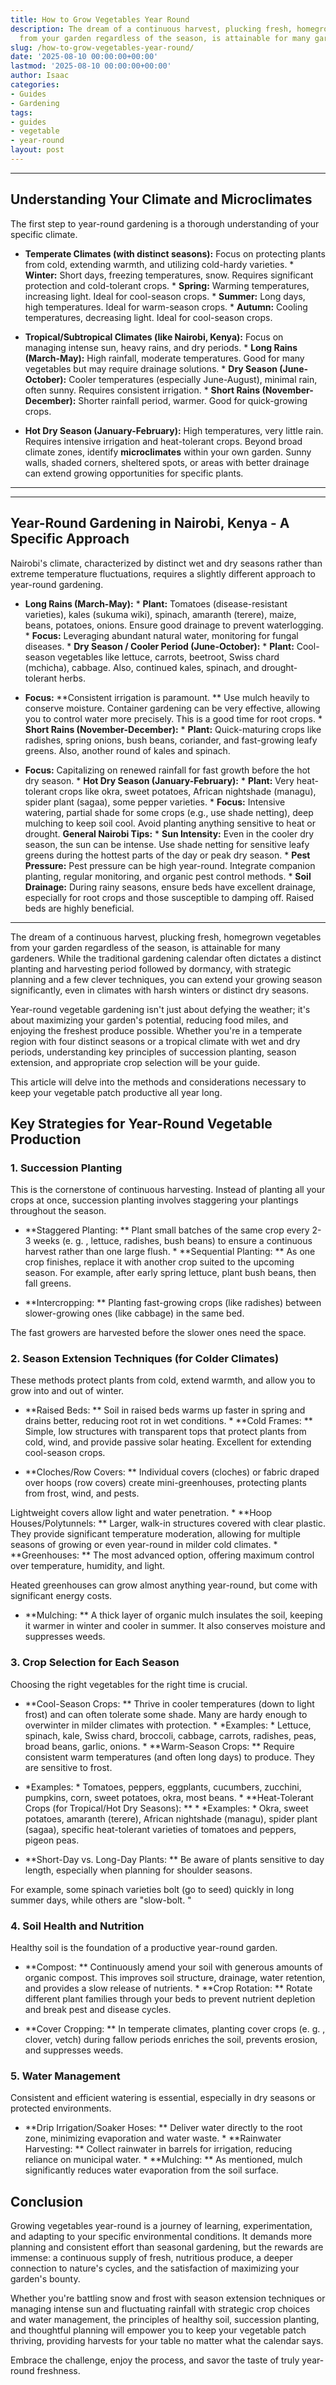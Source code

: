 ```yaml
---
title: How to Grow Vegetables Year Round
description: The dream of a continuous harvest, plucking fresh, homegrown vegetables
  from your garden regardless of the season, is attainable for many gardeners.
slug: /how-to-grow-vegetables-year-round/
date: '2025-08-10 00:00:00+00:00'
lastmod: '2025-08-10 00:00:00+00:00'
author: Isaac
categories:
- Guides
- Gardening
tags:
- guides
- vegetable
- year-round
layout: post
---
```

---

## Understanding Your Climate and Microclimates
The first step to year-round gardening is a thorough understanding of your specific climate.

* **Temperate Climates (with distinct seasons):** Focus on protecting plants from cold, extending warmth, and utilizing cold-hardy varieties. * **Winter:** Short days, freezing temperatures, snow. Requires significant protection and cold-tolerant crops. * **Spring:** Warming temperatures, increasing light. Ideal for cool-season crops. * **Summer:** Long days, high temperatures. Ideal for warm-season crops. * **Autumn:** Cooling temperatures, decreasing light. Ideal for cool-season crops.

* **Tropical/Subtropical Climates (like Nairobi, Kenya):** Focus on managing intense sun, heavy rains, and dry periods. * **Long Rains (March-May):** High rainfall, moderate temperatures. Good for many vegetables but may require drainage solutions. * **Dry Season (June-October):** Cooler temperatures (especially June-August), minimal rain, often sunny. Requires consistent irrigation. * **Short Rains (November-December):** Shorter rainfall period, warmer. Good for quick-growing crops.

* **Hot Dry Season (January-February):** High temperatures, very little rain. Requires intensive irrigation and heat-tolerant crops.
Beyond broad climate zones, identify **microclimates** within your own garden. Sunny walls, shaded corners, sheltered spots, or areas with better drainage can extend growing opportunities for specific plants.
---
---

## Year-Round Gardening in Nairobi, Kenya - A Specific Approach
Nairobi's climate, characterized by distinct wet and dry seasons rather than extreme temperature fluctuations, requires a slightly different approach to year-round gardening.

* **Long Rains (March-May):** * **Plant:** Tomatoes (disease-resistant varieties), kales (sukuma wiki), spinach, amaranth (terere), maize, beans, potatoes, onions. Ensure good drainage to prevent waterlogging. * **Focus:** Leveraging abundant natural water, monitoring for fungal diseases. * **Dry Season / Cooler Period (June-October):** * **Plant:** Cool-season vegetables like lettuce, carrots, beetroot, Swiss chard (mchicha), cabbage. Also, continued kales, spinach, and drought-tolerant herbs.

* **Focus:** **Consistent irrigation is paramount. ** Use mulch heavily to conserve moisture. Container gardening can be very effective, allowing you to control water more precisely. This is a good time for root crops. * **Short Rains (November-December):** * **Plant:** Quick-maturing crops like radishes, spring onions, bush beans, coriander, and fast-growing leafy greens. Also, another round of kales and spinach.

* **Focus:** Capitalizing on renewed rainfall for fast growth before the hot dry season. * **Hot Dry Season (January-February):** * **Plant:** Very heat-tolerant crops like okra, sweet potatoes, African nightshade (managu), spider plant (sagaa), some pepper varieties. * **Focus:** Intensive watering, partial shade for some crops (e.g., use shade netting), deep mulching to keep soil cool. Avoid planting anything sensitive to heat or drought.
**General Nairobi Tips:** * **Sun Intensity:** Even in the cooler dry season, the sun can be intense. Use shade netting for sensitive leafy greens during the hottest parts of the day or peak dry season. * **Pest Pressure:** Pest pressure can be high year-round. Integrate companion planting, regular monitoring, and organic pest control methods. * **Soil Drainage:** During rainy seasons, ensure beds have excellent drainage, especially for root crops and those susceptible to damping off.
Raised beds are highly beneficial.
---

The dream of a continuous harvest, plucking fresh, homegrown vegetables from your garden regardless of the season, is attainable for many gardeners. While the traditional gardening calendar often dictates a distinct planting and harvesting period followed by dormancy, with strategic planning and a few clever techniques, you can extend your growing season significantly, even in climates with harsh winters or distinct dry seasons.

Year-round vegetable gardening isn't just about defying the weather; it's about maximizing your garden's potential, reducing food miles, and enjoying the freshest produce possible. Whether you're in a temperate region with four distinct seasons or a tropical climate with wet and dry periods, understanding key principles of succession planting, season extension, and appropriate crop selection will be your guide.

This article will delve into the methods and considerations necessary to keep your vegetable patch productive all year long.

##  Key Strategies for Year-Round Vegetable Production

###  1. Succession Planting

This is the cornerstone of continuous harvesting. Instead of planting all your crops at once, succession planting involves staggering your plantings throughout the season.

* **Staggered Planting: ** Plant small batches of the same crop every 2-3 weeks (e. g. , lettuce, radishes, bush beans) to ensure a continuous harvest rather than one large flush. * **Sequential Planting: ** As one crop finishes, replace it with another crop suited to the upcoming season. For example, after early spring lettuce, plant bush beans, then fall greens.

* **Intercropping: ** Planting fast-growing crops (like radishes) between slower-growing ones (like cabbage) in the same bed.

The fast growers are harvested before the slower ones need the space.

###  2. Season Extension Techniques (for Colder Climates)

These methods protect plants from cold, extend warmth, and allow you to grow into and out of winter.

* **Raised Beds: ** Soil in raised beds warms up faster in spring and drains better, reducing root rot in wet conditions. * **Cold Frames: ** Simple, low structures with transparent tops that protect plants from cold, wind, and provide passive solar heating. Excellent for extending cool-season crops.

* **Cloches/Row Covers: ** Individual covers (cloches) or fabric draped over hoops (row covers) create mini-greenhouses, protecting plants from frost, wind, and pests.

Lightweight covers allow light and water penetration. * **Hoop Houses/Polytunnels: ** Larger, walk-in structures covered with clear plastic. They provide significant temperature moderation, allowing for multiple seasons of growing or even year-round in milder cold climates. * **Greenhouses: ** The most advanced option, offering maximum control over temperature, humidity, and light.

Heated greenhouses can grow almost anything year-round, but come with significant energy costs.

* **Mulching: ** A thick layer of organic mulch insulates the soil, keeping it warmer in winter and cooler in summer. It also conserves moisture and suppresses weeds.

###  3. Crop Selection for Each Season

Choosing the right vegetables for the right time is crucial.

* **Cool-Season Crops: ** Thrive in cooler temperatures (down to light frost) and can often tolerate some shade. Many are hardy enough to overwinter in milder climates with protection. * *Examples: * Lettuce, spinach, kale, Swiss chard, broccoli, cabbage, carrots, radishes, peas, broad beans, garlic, onions. * **Warm-Season Crops: ** Require consistent warm temperatures (and often long days) to produce. They are sensitive to frost.

* *Examples: * Tomatoes, peppers, eggplants, cucumbers, zucchini, pumpkins, corn, sweet potatoes, okra, most beans. * **Heat-Tolerant Crops (for Tropical/Hot Dry Seasons): ** * *Examples: * Okra, sweet potatoes, amaranth (terere), African nightshade (managu), spider plant (sagaa), specific heat-tolerant varieties of tomatoes and peppers, pigeon peas.

* **Short-Day vs. Long-Day Plants: ** Be aware of plants sensitive to day length, especially when planning for shoulder seasons.

For example, some spinach varieties bolt (go to seed) quickly in long summer days, while others are "slow-bolt. "

###  4. Soil Health and Nutrition

Healthy soil is the foundation of a productive year-round garden.

* **Compost: ** Continuously amend your soil with generous amounts of organic compost. This improves soil structure, drainage, water retention, and provides a slow release of nutrients. * **Crop Rotation: ** Rotate different plant families through your beds to prevent nutrient depletion and break pest and disease cycles.

* **Cover Cropping: ** In temperate climates, planting cover crops (e. g. , clover, vetch) during fallow periods enriches the soil, prevents erosion, and suppresses weeds.

###  5. Water Management

Consistent and efficient watering is essential, especially in dry seasons or protected environments.

* **Drip Irrigation/Soaker Hoses: ** Deliver water directly to the root zone, minimizing evaporation and water waste. * **Rainwater Harvesting: ** Collect rainwater in barrels for irrigation, reducing reliance on municipal water. * **Mulching: ** As mentioned, mulch significantly reduces water evaporation from the soil surface.

##  Conclusion

Growing vegetables year-round is a journey of learning, experimentation, and adapting to your specific environmental conditions. It demands more planning and consistent effort than seasonal gardening, but the rewards are immense: a continuous supply of fresh, nutritious produce, a deeper connection to nature's cycles, and the satisfaction of maximizing your garden's bounty.

Whether you're battling snow and frost with season extension techniques or managing intense sun and fluctuating rainfall with strategic crop choices and water management, the principles of healthy soil, succession planting, and thoughtful planning will empower you to keep your vegetable patch thriving, providing harvests for your table no matter what the calendar says.

Embrace the challenge, enjoy the process, and savor the taste of truly year-round freshness.